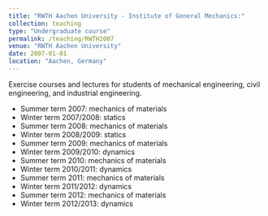 ```yaml
---
title: "RWTH Aachen University - Institute of General Mechanics:"
collection: teaching
type: "Undergraduate course"
permalink: /teaching/RWTH2007
venue: "RWTH Aachen University"
date: 2007-01-01
location: "Aachen, Germany"
---
```


Exercise courses and lectures for students of mechanical engineering, civil engineering, and industrial engineering.


*  Summer term 2007: mechanics of materials
*  Winter term 2007/2008: statics
*  Summer term 2008: mechanics of materials
*  Winter term 2008/2009: statics
*  Summer term 2009: mechanics of materials
*  Winter term 2009/2010: dynamics
*  Summer term 2010: mechanics of materials
*  Winter term 2010/2011: dynamics
*  Summer term 2011: mechanics of materials
*  Winter term 2011/2012: dynamics
*  Summer term 2012: mechanics of materials
*  Winter term 2012/2013: dynamics

